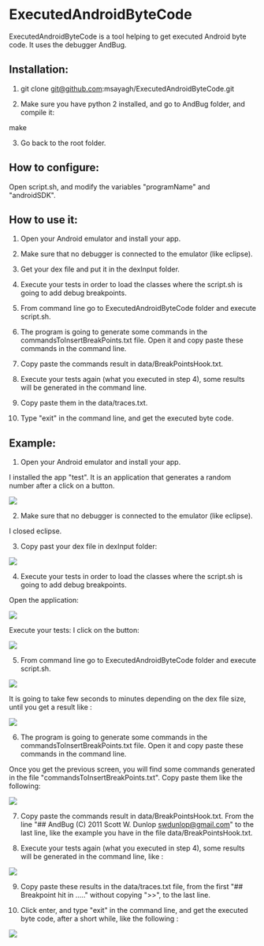 # ExecutedAndroidByteCode

ExecutedAndroidByteCode is a tool helping to get executed Android byte code. It uses the debugger AndBug. 

## Installation:

1. git clone git@github.com:msayagh/ExecutedAndroidByteCode.git

2. Make sure you have python 2 installed, and go to AndBug folder, and compile it:

make

3. Go back to the root folder.

## How to configure:

Open script.sh, and modify the variables "programName" and "androidSDK".

## How to use it:

1. Open your Android emulator and install your app.

2. Make sure that no debugger is connected to the emulator (like eclipse).

3. Get your dex file and put it in the dexInput folder.

4. Execute your tests in order to load the classes where the script.sh is going to add debug breakpoints.

5. From command line go to ExecutedAndroidByteCode folder and execute script.sh.

6. The program is going to generate some commands in the commandsToInsertBreakPoints.txt file. Open it and copy paste these commands in the command line. 

7. Copy paste the commands result in data/BreakPointsHook.txt.

8. Execute your tests again (what you executed in step 4), some results will be generated in the command line.

9. Copy paste them in the data/traces.txt.

10. Type "exit" in the command line, and get the executed byte code.

## Example:

1. Open your Android emulator and install your app.

I installed the app "test". It is an application that generates a random number after a click on a button.

<img src="screenShot/openEmulator.png" />

2. Make sure that no debugger is connected to the emulator (like eclipse). 

I closed eclipse.

3. Copy past your dex file in dexInput folder:

<img src="screenShot/dexFile.png" />

4. Execute your tests in order to load the classes where the script.sh is going to add debug breakpoints.

Open the application: 

<img src="screenShot/OpenApp.png" />

Execute your tests: I click on the button: 

<img src ="screenShot/executeTest.png" />

5. From command line go to ExecutedAndroidByteCode folder and execute script.sh.

<img src="screenShot/lunchScriptsh.png" />

It is going to take few seconds to minutes depending on the dex file size, until you get a result like :

<img src="screenShot/andBugScreen.png" />

6. The program is going to generate some commands in the commandsToInsertBreakPoints.txt file. Open it and copy paste these commands in the command line. 

Once you get the previous screen, you will find some commands generated in the file "commandsToInsertBreakPoints.txt". Copy paste them like the following: 

<img src="screenShot/commandsResult.png" />

7. Copy paste the commands result in data/BreakPointsHook.txt. From the line "## AndBug (C) 2011 Scott W. Dunlop <swdunlop@gmail.com>" to the last line, like the example you have in the file data/BreakPointsHook.txt.

8. Execute your tests again (what you executed in step 4), some results will be generated in the command line, like :

<img src ="screeShot/traceResult.png" />

9. Copy paste these results in the data/traces.txt file, from the first "## Breakpoint hit in ....." without copying ">>", to the last line.

10. Click enter, and type "exit" in the command line, and get the executed byte code, after a short while, like the following : 

<img src ="screenShot/byteCode.png" />









